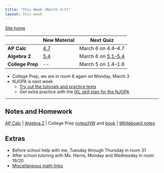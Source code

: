 ```yaml
---
title: "This Week (March 3–7)"
layout: this-week
---
```


[Site home](./)

|                  | New Material                                                                    | Next Quiz                                          |
| ---------------- | ------------------------------------------------------------------------------- | -------------------------------------------------- |
| **AP Calc**      | [4.7](./calc-for-ap-larson/4.7-the-natural-logarithmic-function-integration.md) | March 6 on 4.4–4.7                                   |
| **Algebra 2**    | [5.4](./envision-algebra-2/5-4-solving-radical-equations.md)                    | March 6 on [5.1–5.4](./envision-algebra-2/review.md) |
| **College Prep** | --                                                                              | March 5 on 1.4–1.6                                   |

- College Prep, we are in room 8 again on Monday, March 3
- NJGPA is next week
  - [Try out the tutorials and practice tests](https://nj.mypearsonsupport.com/practice-tests/)
  - Get extra practice with the [IXL skill plan for the NJGPA](https://www.ixl.com/math/skill-plans/njgpa-math)

---

## Notes and Homework

[AP Calc](./calc-for-ap-larson/) \| [Algebra 2](./envision-algebra-2/) \| College Prep [notes/HW](./openstax-college-algebra-2e/) and [book](https://openstax.org/books/college-algebra-2e/pages/1-introduction-to-prerequisites) \| [Whiteboard notes](https://1drv.ms/o/c/c4097c61e06a2b97/EpojsyS4IFdOp0qZoDZdHikBZAinLWQ3ncbWjBZVKo0vtQ?e=5egVmL)

## Extras

- Before school help with me, Tuesday through Thursday in room 31
- After school tutoring with Ms. Harris, Monday and Wednesday in room 19/20
- [Miscellaneous math links](./misc/math-links.md)
